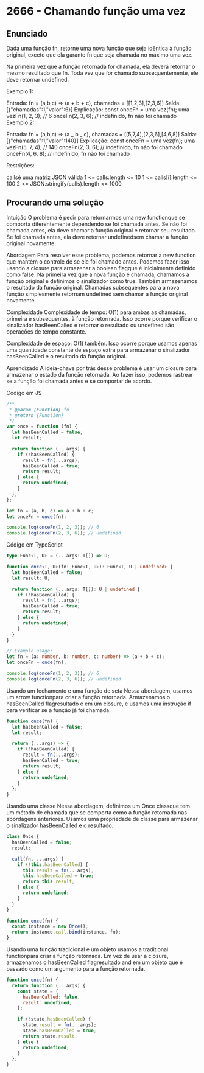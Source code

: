 # 2666 - Chamando função uma vez

## Enunciado

Dada uma função fn, retorne uma nova função que seja idêntica à função original, exceto que ela garante fn que seja chamada no máximo uma vez.

Na primeira vez que a função retornada for chamada, ela deverá retornar o mesmo resultado que fn.
Toda vez que for chamado subsequentemente, ele deve retornar undefined.

Exemplo 1:

Entrada: fn = (a,b,c) => (a + b + c), chamadas = [[1,2,3],[2,3,6]]
Saída: [{"chamadas":1,"valor":6}]
Explicação:
const onceFn = uma vez(fn);
uma vezFn(1, 2, 3); // 6
onceFn(2, 3, 6); // indefinido, fn não foi chamado
Exemplo 2:

Entrada: fn = (a,b,c) => (a _ b _ c), chamadas = [[5,7,4],[2,3,6],[4,6,8]]
Saída: [{"chamadas":1,"valor":140}]
Explicação:
const onceFn = uma vez(fn);
uma vezFn(5, 7, 4); // 140
onceFn(2, 3, 6); // indefinido, fn não foi chamado
onceFn(4, 6, 8); // indefinido, fn não foi chamado

Restrições:

callsé uma matriz JSON válida
1 <= calls.length <= 10
1 <= calls[i].length <= 100
2 <= JSON.stringify(calls).length <= 1000

## Procurando uma solução

Intuição
O problema é pedir para retornarmos uma new functionque se comporta diferentemente dependendo se foi chamada antes. Se não foi chamada antes, ela deve chamar a função original e retornar seu resultado. Se foi chamada antes, ela deve retornar undefinedsem chamar a função original novamente.

Abordagem
Para resolver esse problema, podemos retornar a new function que mantém o controle de se ele foi chamado antes. Podemos fazer isso usando a closure para armazenar a boolean flagque é inicialmente definido como false. Na primeira vez que a nova função é chamada, chamamos a função original e definimos o sinalizador como true. Também armazenamos o resultado da função original. Chamadas subsequentes para a nova função simplesmente retornam undefined sem chamar a função original novamente.

Complexidade
Complexidade de tempo:
O(1) para ambas as chamadas, primeira e subsequentes, à função retornada. Isso ocorre porque verificar o sinalizador hasBeenCalled e retornar o resultado ou undefined são operações de tempo constante.

Complexidade de espaço:
O(1) também. Isso ocorre porque usamos apenas uma quantidade constante de espaço extra para armazenar o sinalizador hasBeenCalled e o resultado da função original.

Aprendizado
A ideia-chave por trás desse problema é usar um closure para armazenar o estado da função retornada. Ao fazer isso, podemos rastrear se a função foi chamada antes e se comportar de acordo.

Código em JS

```javascript
/**
 * @param {Function} fn
 * @return {Function}
 */
var once = function (fn) {
  let hasBeenCalled = false;
  let result;

  return function (...args) {
    if (!hasBeenCalled) {
      result = fn(...args);
      hasBeenCalled = true;
      return result;
    } else {
      return undefined;
    }
  };
};

let fn = (a, b, c) => a + b + c;
let onceFn = once(fn);

console.log(onceFn(1, 2, 3)); // 6
console.log(onceFn(2, 3, 6)); // undefined
```

Código em TypeScript

```Typescript
type Func<T, U> = (...args: T[]) => U;

function once<T, U>(fn: Func<T, U>): Func<T, U | undefined> {
  let hasBeenCalled = false;
  let result: U;

  return function (...args: T[]): U | undefined {
    if (!hasBeenCalled) {
      result = fn(...args);
      hasBeenCalled = true;
      return result;
    } else {
      return undefined;
    }
  }
}

// Example usage:
let fn = (a: number, b: number, c: number) => (a + b + c);
let onceFn = once(fn);

console.log(onceFn(1, 2, 3)); // 6
console.log(onceFn(2, 3, 6)); // undefined
```

Usando um fechamento e uma função de seta
Nessa abordagem, usamos um arrow functionpara criar a função retornada. Armazenamos o hasBeenCalled flagresultado e em um closure, e usamos uma instrução if para verificar se a função já foi chamada.

```javascript
function once(fn) {
  let hasBeenCalled = false;
  let result;

  return (...args) => {
    if (!hasBeenCalled) {
      result = fn(...args);
      hasBeenCalled = true;
      return result;
    } else {
      return undefined;
    }
  };
}
```

Usando uma classe
Nessa abordagem, definimos um Once classque tem um método de chamada que se comporta como a função retornada nas abordagens anteriores. Usamos uma propriedade de classe para armazenar o sinalizador hasBeenCalled e o resultado.

```javascript
class Once {
  hasBeenCalled = false;
  result;

  call(fn, ...args) {
    if (!this.hasBeenCalled) {
      this.result = fn(...args);
      this.hasBeenCalled = true;
      return this.result;
    } else {
      return undefined;
    }
  }
}

function once(fn) {
  const instance = new Once();
  return instance.call.bind(instance, fn);
}
```

Usando uma função tradicional e um objeto
usamos a traditional functionpara criar a função retornada. Em vez de usar a closure, armazenamos o hasBeenCalled flagresultado and em um objeto que é passado como um argumento para a função retornada.

```javascript
function once(fn) {
  return function (...args) {
    const state = {
      hasBeenCalled: false,
      result: undefined,
    };

    if (!state.hasBeenCalled) {
      state.result = fn(...args);
      state.hasBeenCalled = true;
      return state.result;
    } else {
      return undefined;
    }
  };
}
```
